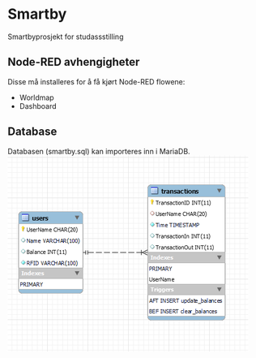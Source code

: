 # Smartby
Smartbyprosjekt for studassstilling


## Node-RED avhengigheter

Disse må installeres for å få kjørt Node-RED flowene:

* Worldmap
* Dashboard

## Database

Databasen (smartby.sql) kan importeres inn i MariaDB.
![alt text](doc/db/er_diagram.PNG)
